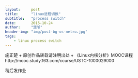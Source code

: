 ```yaml
---
layout:     post
title:      "linux进程切换"
subtitle:   "process switch"
date:       2015-10-24
author:     "楚爷"
header-img: "img/post-bg-os-metro.jpg"
tags:
    - linux process switch
---
```



施正楚 + 原创作品转载请注明出处 + 《Linux内核分析》MOOC课程http://mooc.study.163.com/course/USTC-1000029000

稍后发作业

